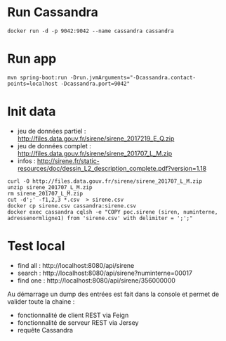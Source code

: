 # Run Cassandra
```
docker run -d -p 9042:9042 --name cassandra cassandra
```

# Run app
```
mvn spring-boot:run -Drun.jvmArguments="-Dcassandra.contact-points=localhost -Dcassandra.port=9042"
```

# Init data
* jeu de données partiel : http://files.data.gouv.fr/sirene/sirene_2017219_E_Q.zip
* jeu de données complet : http://files.data.gouv.fr/sirene/sirene_201707_L_M.zip
* infos : http://sirene.fr/static-resources/doc/dessin_L2_description_complete.pdf?version=1.18
```
curl -O http://files.data.gouv.fr/sirene/sirene_201707_L_M.zip
unzip sirene_201707_L_M.zip
rm sirene_201707_L_M.zip
cut -d';' -f1,2,3 *.csv  > sirene.csv
docker cp sirene.csv cassandra:sirene.csv
docker exec cassandra cqlsh -e "COPY poc.sirene (siren, numinterne, adressenormligne1) from 'sirene.csv' with delimiter = ';';"
```

# Test local
* find all : http://localhost:8080/api/sirene
* search : http://localhost:8080/api/sirene?numinterne=00017
* find one : http://localhost:8080/api/sirene/356000000

Au démarrage un dump des entrées est fait dans la console et permet de valider  toute la chaine :
 - fonctionnalité de client REST via Feign
 - fonctionnalité de serveur REST via Jersey
 - requête Cassandra
